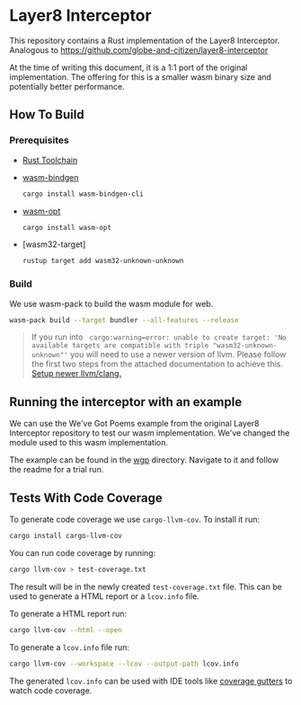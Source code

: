 # Layer8 Interceptor

This repository contains a Rust implementation of the Layer8 Interceptor. Analogous to <https://github.com/globe-and-citizen/layer8-interceptor>

At the time of writing this document, it is a 1:1 port of the original implementation.
The offering for this is a smaller wasm binary size and potentially better performance.

## How To Build

### Prerequisites

- [Rust Toolchain](https://www.rust-lang.org/tools/install)
- [wasm-bindgen](https://crates.io/crates/wasm-bindgen)

  ```sh
  cargo install wasm-bindgen-cli
  ```

- [wasm-opt](https://crates.io/crates/wasm-opt)

  ```sh
  cargo install wasm-opt
  ```

- [wasm32-target]

  ```sh
  rustup target add wasm32-unknown-unknown
  ```

### Build

We use wasm-pack to build the wasm module for web.

```sh
wasm-pack build --target bundler --all-features --release   
```

> If you run into ` cargo:warning=error: unable to create target: 'No available targets are compatible with triple "wasm32-unknown-unknown"'` you will need to use a newer version of llvm.
> Please follow the first two steps from the attached documentation to achieve this. [Setup newer llvm/clang.](https://learn.sapio-lang.org/ch01-01-installation.html#local-quickstart)

## Running the interceptor with an example

We can use the We've Got Poems example from the original Layer8 Interceptor repository to test our wasm implementation. We've changed the module used to this wasm implementation.

The example can be found in the [wgp](./service_provider_mock/wgp/) directory. Navigate to it and follow the readme for a trial run.

## Tests With Code Coverage

To generate code coverage we use `cargo-llvm-cov`. To install it run:

```sh
cargo install cargo-llvm-cov
```

You can run code coverage by running:

```sh
cargo llvm-cov > test-coverage.txt
```

The result will be in the newly created `test-coverage.txt` file. This can be used to generate a HTML report or a `lcov.info` file.

To generate a HTML report run:

``` sh
cargo llvm-cov --html --open
```

To generate a `lcov.info` file run:

```sh
cargo llvm-cov --workspace --lcov --output-path lcov.info
```

The generated `lcov.info` can be used with IDE tools like [coverage gutters](https://marketplace.visualstudio.com/items?itemName=ryanluker.vscode-coverage-gutters) to watch code coverage.
